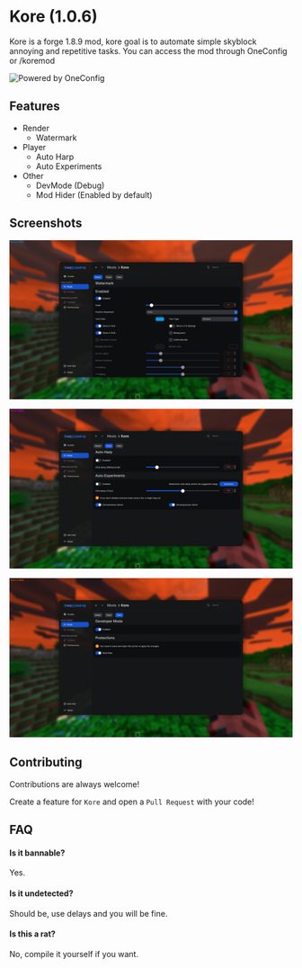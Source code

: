 # Kore (1.0.6)

Kore is a forge 1.8.9 mod, kore goal is to automate simple skyblock annoying and repetitive tasks. You can access the mod through OneConfig or /koremod

![Powered by OneConfig](https://polyfrost.org/img/cozy_vector.svg)
## Features

- Render 
  - Watermark
- Player
  - Auto Harp
  - Auto Experiments
- Other
  - DevMode (Debug)
  - Mod Hider (Enabled by default)


## Screenshots

![App Screenshot](screenshots/render.png)

![App Screenshot](screenshots/player.png)

![App Screenshot](screenshots/other.png)

## Contributing

Contributions are always welcome!

Create a feature for `Kore` and open a `Pull Request` with your code!


## FAQ

#### Is it bannable?

Yes.

#### Is it undetected?

Should be, use delays and you will be fine.

#### Is this a rat?

No, compile it yourself if you want.

